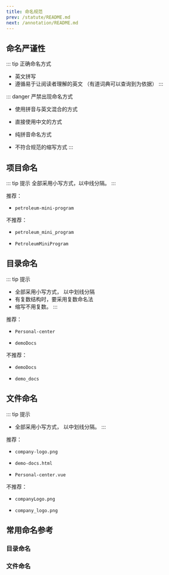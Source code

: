 ```yaml
---
title: 命名规范
prev: /statute/README.md
next: /annotation/README.md
---
```


## 命名严谨性

::: tip 正确命名方式

- 英文拼写
- 遵循易于让阅读者理解的英文
  （有道词典可以查询到为依据）
  :::

::: danger 严禁出现命名方式

- 使用拼音与英文混合的方式

- 直接使用中文的方式

- 纯拼音命名方式

- 不符合规范的缩写方式
  :::

## 项目命名

::: tip 提示
全部采用小写方式，以中线分隔。
:::

推荐：

- `petroleum-mini-program`

不推荐：

- `petroleum_mini_program`

- `PetroleumMiniProgram`

## 目录命名

::: tip 提示

- 全部采用小写方式， 以中划线分隔
- 有复数结构时，要采用复数命名法
- 缩写不用复数。
  :::

推荐：

- `Personal-center`

- `demoDocs`

不推荐：

- `demoDocs`

- `demo_docs`

## 文件命名

::: tip 提示

- 全部采用小写方式， 以中划线分隔。
  :::

推荐：

- `company-logo.png `

- `demo-docs.html`

- `Personal-center.vue`

不推荐：

- `companyLogo.png`

- `company_logo.png`

## 常用命名参考

### 目录命名

### 文件命名
